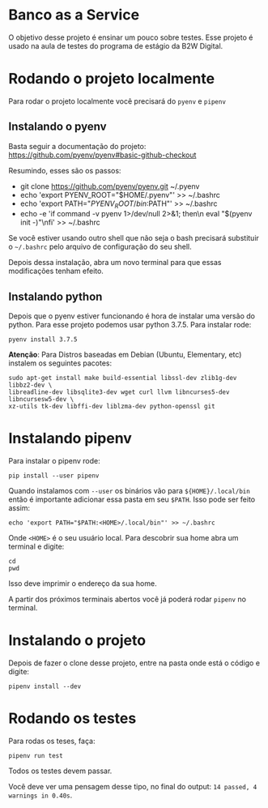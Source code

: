 # Banco as a Service

O objetivo desse projeto é ensinar um pouco sobre testes. Esse projeto é usado na aula de testes do programa de estágio da B2W Digital.

# Rodando o projeto localmente

Para rodar o projeto localmente você precisará do `pyenv` e `pipenv`

## Instalando o pyenv

Basta seguir a documentação do projeto: https://github.com/pyenv/pyenv#basic-github-checkout

Resumindo, esses são os passos:

- git clone https://github.com/pyenv/pyenv.git ~/.pyenv
- echo 'export PYENV_ROOT="$HOME/.pyenv"' >> ~/.bashrc
- echo 'export PATH="$PYENV_ROOT/bin:$PATH"' >> ~/.bashrc
- echo -e 'if command -v pyenv 1>/dev/null 2>&1; then\n  eval "$(pyenv init -)"\nfi' >> ~/.bashrc

Se você estiver usando outro shell que não seja o bash precisará substituir o `~/.bashrc` pelo arquivo
de configuração do seu shell.

Depois dessa instalação, abra um novo terminal para que essas modificações tenham efeito.

## Instalando python

Depois que o pyenv estiver funcionando é hora de instalar uma versão do python. Para esse projeto podemos
usar python 3.7.5. Para instalar rode:

```
pyenv install 3.7.5
```

**Atenção**: Para Distros baseadas em Debian (Ubuntu, Elementary, etc) instalem os seguintes pacotes:

```
sudo apt-get install make build-essential libssl-dev zlib1g-dev libbz2-dev \
libreadline-dev libsqlite3-dev wget curl llvm libncurses5-dev libncursesw5-dev \
xz-utils tk-dev libffi-dev liblzma-dev python-openssl git
```


# Instalando pipenv

Para instalar o pipenv rode:

```
pip install --user pipenv
```

Quando instalamos com `--user` os binários vão para `${HOME}/.local/bin` então é importante adicionar essa pasta em seu `$PATH`.
Isso pode ser feito assim:

```
echo 'export PATH="$PATH:<HOME>/.local/bin"' >> ~/.bashrc
```

Onde `<HOME>` é o seu usuário local. Para descobrir sua home abra um terminal e digite:

```
cd
pwd
```

Isso deve imprimir o endereço da sua home.

A partir dos próximos terminais abertos você já poderá rodar `pipenv` no terminal.

# Instalando o projeto

Depois de fazer o clone desse projeto, entre na pasta onde está o código e digite:

```
pipenv install --dev
```

# Rodando os testes

Para rodas os teses, faça:

```
pipenv run test
```

Todos os testes devem passar.

Você deve ver uma pensagem desse tipo, no final do output: `14 passed, 4 warnings in 0.40s`.
